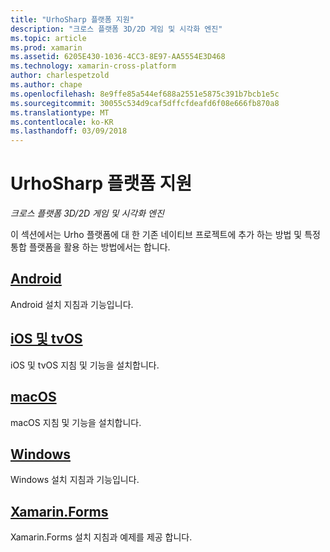 ```yaml
---
title: "UrhoSharp 플랫폼 지원"
description: "크로스 플랫폼 3D/2D 게임 및 시각화 엔진"
ms.topic: article
ms.prod: xamarin
ms.assetid: 6205E430-1036-4CC3-8E97-AA5554E3D468
ms.technology: xamarin-cross-platform
author: charlespetzold
ms.author: chape
ms.openlocfilehash: 8e9ffe85a544ef688a2551e5875c391b7bcb1e5c
ms.sourcegitcommit: 30055c534d9caf5dffcfdeafd6f08e666fb870a8
ms.translationtype: MT
ms.contentlocale: ko-KR
ms.lasthandoff: 03/09/2018
---
```

# <a name="urhosharp-platform-support"></a>UrhoSharp 플랫폼 지원

_크로스 플랫폼 3D/2D 게임 및 시각화 엔진_

이 섹션에서는 Urho 플랫폼에 대 한 기존 네이티브 프로젝트에 추가 하는 방법 및 특정 통합 플랫폼을 활용 하는 방법에서는 합니다.

## <a name="androidgraphics-gamesurhosharpplatformandroidmd"></a>[Android](~/graphics-games/urhosharp/platform/android.md)

Android 설치 지침과 기능입니다.

## <a name="ios-and-tvosgraphics-gamesurhosharpplatformiosmd"></a>[iOS 및 tvOS](~/graphics-games/urhosharp/platform/ios.md)

iOS 및 tvOS 지침 및 기능을 설치합니다.

## <a name="macosgraphics-gamesurhosharpplatformmacmd"></a>[macOS](~/graphics-games/urhosharp/platform/mac.md)

macOS 지침 및 기능을 설치합니다.

## <a name="windowsgraphics-gamesurhosharpplatformwindowsmd"></a>[Windows](~/graphics-games/urhosharp/platform/windows.md)

Windows 설치 지침과 기능입니다.

## <a name="xamarinformsgraphics-gamesurhosharpplatformxamarin-formsmd"></a>[Xamarin.Forms](~/graphics-games/urhosharp/platform/xamarin-forms.md)

Xamarin.Forms 설치 지침과 예제를 제공 합니다.

